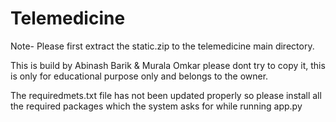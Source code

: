 # Telemedicine

Note- Please first extract the static.zip to the telemedicine main directory.


This is build by Abinash Barik & Murala Omkar please dont try to copy it, this is only for educational purpose only and belongs to the owner.

The requiredmets.txt file has not been updated properly so please install all the required packages which the system asks for while running app.py
